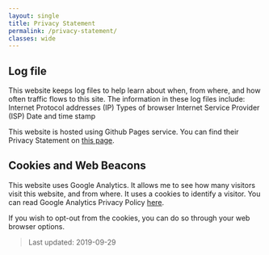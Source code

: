 ```yaml
---
layout: single
title: Privacy Statement
permalink: /privacy-statement/
classes: wide
---
```


## Log file

This website keeps log files to help learn about when, from where, and how often traffic flows to this site. The information in these log files include:
Internet Protocol addresses (IP)
Types of browser
Internet Service Provider (ISP)
Date and time stamp

This website is hosted using Github Pages service. You can find their Privacy Statement on  [this page](https://help.github.com/en/articles/github-privacy-statement).

## Cookies and Web Beacons
This website uses Google Analytics. It allows me to see how many visitors visit this website, and from where. It uses a cookies to identify a visitor.
You can read Google Analytics Privacy Policy [here](https://marketingplatform.google.com/about/analytics/terms/us/).

If you wish to opt-out from the cookies, you can do so through your web browser options.
> Last updated: 2019-09-29
